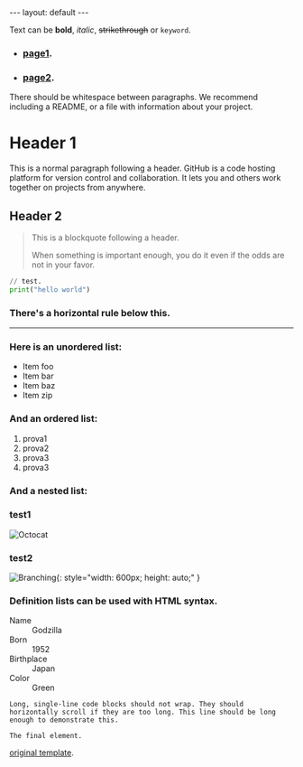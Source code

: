 <link rel="icon" type="image/x-icon" href="/assets/images/favicon.ico">
---
layout: default
---

Text can be **bold**, _italic_, ~~strikethrough~~ or `keyword`.

*   ###    [**page1**](./another-page.html).

*   ###    [**page2**](./another-page1.html).

There should be whitespace between paragraphs. We recommend including a README, or a file with information about your project.

# Header 1

This is a normal paragraph following a header. GitHub is a code hosting platform for version control and collaboration. It lets you and others work together on projects from anywhere.

## Header 2

> This is a blockquote following a header.
>
> When something is important enough, you do it even if the odds are not in your favor.

```py
// test.
print("hello world")
```


### There's a horizontal rule below this.

* * *

### Here is an unordered list:

*   Item foo
*   Item bar
*   Item baz
*   Item zip

### And an ordered list:

1.  prova1
1.  prova2
1.  prova3
1.  prova3

### And a nested list:


### test1

![Octocat](https://github.githubassets.com/images/icons/emoji/octocat.png)

### test2

![Branching](https://raw.githubusercontent.com/codewithpom/dev-meme/main/images/7.png){: style="width: 600px; height: auto;" }


### Definition lists can be used with HTML syntax.

<dl>
<dt>Name</dt>
<dd>Godzilla</dd>
<dt>Born</dt>
<dd>1952</dd>
<dt>Birthplace</dt>
<dd>Japan</dd>
<dt>Color</dt>
<dd>Green</dd>
</dl>

```
Long, single-line code blocks should not wrap. They should horizontally scroll if they are too long. This line should be long enough to demonstrate this.
```

```
The final element.
```
[original template](https://github.com/pages-themes/hacker).


